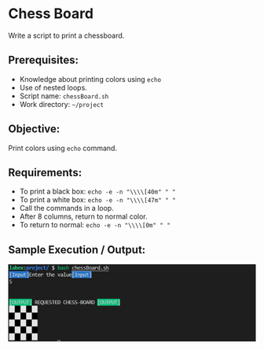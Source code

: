 # Chess Board

Write a script to print a chessboard.

## Prerequisites:

- Knowledge about printing colors using `echo`
- Use of nested loops.
- Script name: `chessBoard.sh`
- Work directory: `~/project`

## Objective:

Print colors using `echo` command.

## Requirements:

- To print a black box: `echo -e -n "\\\\[40m" " "`
- To print a white box: `echo -e -n "\\\\[47m" " "`
- Call the commands in a loop.
- After 8 columns, return to normal color.
- To return to normal: `echo -e -n "\\\\[0m" " "`

## Sample Execution / Output:

![1-1](assets/1-1.PNG)    


